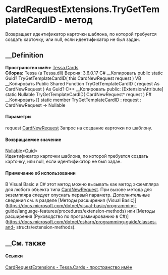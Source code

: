 # CardRequestExtensions.TryGetTemplateCardID - метод
Возвращает идентификатор карточки шаблона, по которой требуется создать
карточку, или null, если идентификатор не был задан.
## __Definition
 **Пространство имён:** [Tessa.Cards](N_Tessa_Cards.htm)  
 **Сборка:** Tessa (в Tessa.dll) Версия: 3.6.0.17
C# __Копировать
     public static Guid? TryGetTemplateCardID(
    	this CardNewRequest request
    )
VB __Копировать
    <ExtensionAttribute>
    Public Shared Function TryGetTemplateCardID ( 
    	request As CardNewRequest
    ) As Guid?
C++ __Копировать
     public:
    [ExtensionAttribute]
    static Nullable<Guid> TryGetTemplateCardID(
    	CardNewRequest^ request
    )
F# __Копировать
     [<ExtensionAttribute>]
    static member TryGetTemplateCardID : 
            request : CardNewRequest -> Nullable<Guid> 
#### Параметры
request [CardNewRequest](T_Tessa_Cards_CardNewRequest.htm)
    Запрос на создание карточки по шаблону.
#### Возвращаемое значение
[Nullable](https://learn.microsoft.com/dotnet/api/system.nullable-1)<[Guid](https://learn.microsoft.com/dotnet/api/system.guid)>  
Идентификатор карточки шаблона, по которой требуется создать карточку, или
null, если идентификатор не был задан.
#### Примечание об использовании
В Visual Basic и C# этот метод можно вызывать как метод экземпляра для любого
объекта типа [CardNewRequest](T_Tessa_Cards_CardNewRequest.htm). При вызове
метода для экземпляра следует опускать первый параметр. Дополнительные
сведения см. в разделе [Методы расширения (Visual
Basic)](https://docs.microsoft.com/dotnet/visual-basic/programming-
guide/language-features/procedures/extension-methods) или [Методы расширения
(Руководство по программированию в
C#)](https://docs.microsoft.com/dotnet/csharp/programming-guide/classes-and-
structs/extension-methods).
##  __См. также
#### Ссылки
[CardRequestExtensions - ](T_Tessa_Cards_CardRequestExtensions.htm)
[Tessa.Cards - пространство имён](N_Tessa_Cards.htm)
